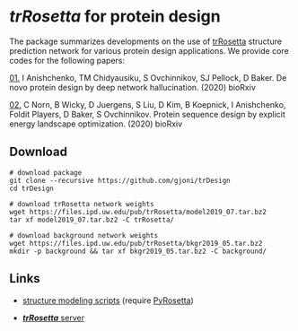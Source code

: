 # ***trRosetta*** for protein design

The package summarizes developments on the use of [trRosetta](https://github.com/gjoni/trRosetta) 
structure prediction network for various protein design applications. We provide core codes for the 
following papers:

[01.](https://github.com/gjoni/trDesign/tree/master/01-hallucinations)
I Anishchenko, TM Chidyausiku, S Ovchinnikov, SJ Pellock, D Baker. 
De novo protein design by deep network hallucination. (2020) bioRxiv

[02.](https://github.com/gjoni/trDesign/tree/master/02-backprop)
C Norn, B Wicky, D Juergens, S Liu, D Kim, B Koepnick, I Anishchenko, Foldit Players, D Baker, S Ovchinnikov. 
Protein sequence design by explicit energy landscape optimization. (2020) bioRxiv

## Download

```
# download package
git clone --recursive https://github.com/gjoni/trDesign
cd trDesign

# download trRosetta network weights
wget https://files.ipd.uw.edu/pub/trRosetta/model2019_07.tar.bz2
tar xf model2019_07.tar.bz2 -C trRosetta/

# download background network weights
wget https://files.ipd.uw.edu/pub/trRosetta/bkgr2019_05.tar.bz2
mkdir -p background && tar xf bkgr2019_05.tar.bz2 -C background/
```


## Links

* [structure modeling scripts](http://yanglab.nankai.edu.cn/trRosetta/download/) (require [PyRosetta](http://www.pyrosetta.org/))

* [***trRosetta*** server](http://yanglab.nankai.edu.cn/trRosetta/)
